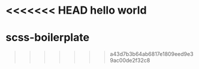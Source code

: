 <<<<<<< HEAD
hello world
=======
# scss-boilerplate
>>>>>>> a43d7b3b64ab6817e1809eed9e39ac00de2f32c8
